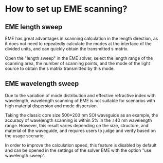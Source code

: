 # How to set up EME scanning?

## EME length sweep

EME has great advantages in scanning calculation in the length direction, as it does not need to repeatedly calculate the modes at the interface of the divided units, and can quickly obtain the transmitted s matrix.

Open the "length sweep" in the EME solver, select the length range of the scanning area, the number of scanning points, and the mode of the light source to obtain the s matrix transmitted by this mode.

## EME wavelength sweep

Due to the variation of mode distribution and effective refractive index with wavelength, wavelength scanning of EME is not suitable for scenarios with high material dispersion and mode dispersion.

Taking the classic core size 500*200 nm SOI waveguide as an example, the accuracy of wavelength scanning is within 5% in the ±40 nm wavelength range. However, this result varies depending on the size, structure, and material of the waveguide, and requires users to judge and verify based on the usage scenario.

In order to improve the calculation speed, this feature is disabled by default and can be opened in the settings of the solver EME with the option "use wavelength sweep".